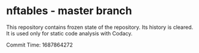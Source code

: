 # nftables - master branch

This repository contains frozen state of the repository.
Its history is cleared. It is used only for static code
analysis with Codacy.

Commit Time: 1687864272